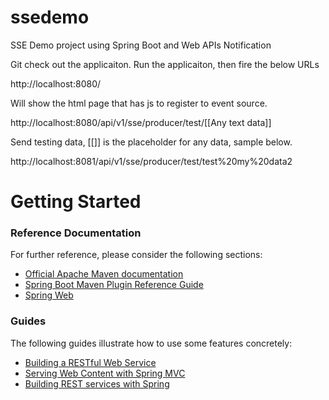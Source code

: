 # ssedemo
SSE Demo project using Spring Boot and Web APIs Notification

Git check out the applicaiton. Run the applicaiton, then fire the below URLs

http://localhost:8080/

Will show the html page that has js to register to event source.

http://localhost:8080/api/v1/sse/producer/test/[[Any text data]]

Send testing data, [[]] is the placeholder for any data, sample below. 

http://localhost:8081/api/v1/sse/producer/test/test%20my%20data2

# Getting Started

### Reference Documentation
For further reference, please consider the following sections:

* [Official Apache Maven documentation](https://maven.apache.org/guides/index.html)
* [Spring Boot Maven Plugin Reference Guide](https://docs.spring.io/spring-boot/docs/2.2.6.RELEASE/maven-plugin/)
* [Spring Web](https://docs.spring.io/spring-boot/docs/2.2.6.RELEASE/reference/htmlsingle/#boot-features-developing-web-applications)

### Guides
The following guides illustrate how to use some features concretely:

* [Building a RESTful Web Service](https://spring.io/guides/gs/rest-service/)
* [Serving Web Content with Spring MVC](https://spring.io/guides/gs/serving-web-content/)
* [Building REST services with Spring](https://spring.io/guides/tutorials/bookmarks/)
